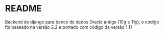# README #

Backend do django para banco de dados Oracle antigo (10g e 11g), o código foi baseado na versão 2.2 e portado com código da versão 1.11


